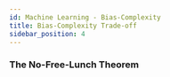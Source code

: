 ```yaml
---
id: Machine Learning - Bias-Complexity
title: Bias-Complexity Trade-off
sidebar_position: 4
---
```


### The No-Free-Lunch Theorem



